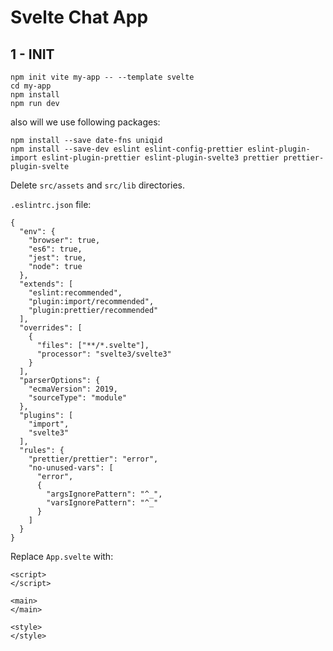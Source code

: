 # Svelte Chat App

## 1 - INIT
```
npm init vite my-app -- --template svelte
cd my-app
npm install
npm run dev
```

also will we use following packages:
```
npm install --save date-fns uniqid
npm install --save-dev eslint eslint-config-prettier eslint-plugin-import eslint-plugin-prettier eslint-plugin-svelte3 prettier prettier-plugin-svelte
```

Delete `src/assets` and `src/lib` directories.

`.eslintrc.json` file:
```
{
  "env": {
    "browser": true,
    "es6": true,
    "jest": true,
    "node": true
  },
  "extends": [
    "eslint:recommended",
    "plugin:import/recommended",
    "plugin:prettier/recommended"
  ],
  "overrides": [
    {
      "files": ["**/*.svelte"],
      "processor": "svelte3/svelte3"
    }
  ],
  "parserOptions": {
    "ecmaVersion": 2019,
    "sourceType": "module"
  },
  "plugins": [
    "import",
    "svelte3"
  ],
  "rules": {
    "prettier/prettier": "error",
    "no-unused-vars": [
      "error",
      {
        "argsIgnorePattern": "^_",
        "varsIgnorePattern": "^_"
      }
    ]
  }
}

```

Replace `App.svelte` with:
```
<script>
</script>

<main>
</main>

<style>
</style>

```
